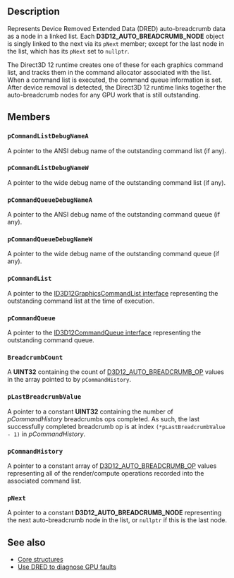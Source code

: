 ## Description

Represents Device Removed Extended Data (DRED) auto-breadcrumb data as a node in a linked list. Each **D3D12_AUTO_BREADCRUMB_NODE** object is singly linked to the next via its `pNext` member; except for the last node in the list, which has its `pNext` set to `nullptr`.

The Direct3D 12 runtime creates one of these for each graphics command list, and tracks them in the command allocator associated with the list. When a command list is executed, the command queue information is set. After device removal is detected, the Direct3D 12 runtime links together the auto-breadcrumb nodes for any GPU work that is still outstanding.

## Members

### `pCommandListDebugNameA`

A pointer to the ANSI debug name of the outstanding command list (if any).

### `pCommandListDebugNameW`

A pointer to the wide debug name of the outstanding command list (if any).

### `pCommandQueueDebugNameA`

A pointer to the ANSI debug name of the outstanding command queue (if any).

### `pCommandQueueDebugNameW`

A pointer to the wide debug name of the outstanding command queue (if any).

### `pCommandList`

A pointer to the [ID3D12GraphicsCommandList interface](https://learn.microsoft.com/windows/win32/api/d3d12/nn-d3d12-id3d12graphicscommandlist) representing the outstanding command list at the time of execution.

### `pCommandQueue`

A pointer to the [ID3D12CommandQueue interface](https://learn.microsoft.com/windows/win32/api/d3d12/nn-d3d12-id3d12commandqueue) representing the outstanding command queue.

### `BreadcrumbCount`

A **UINT32** containing the count of [D3D12_AUTO_BREADCRUMB_OP](https://learn.microsoft.com/windows/win32/api/d3d12/ne-d3d12-d3d12_auto_breadcrumb_op) values in the array pointed to by `pCommandHistory`.

### `pLastBreadcrumbValue`

A pointer to a constant **UINT32** containing the number of *pCommandHistory* breadcrumbs ops completed. As such, the last successfully completed breadcrumb op is at index `(*pLastBreadcrumbValue - 1)` in *pCommandHistory*.

### `pCommandHistory`

A pointer to a constant array of [D3D12_AUTO_BREADCRUMB_OP](https://learn.microsoft.com/windows/win32/api/d3d12/ne-d3d12-d3d12_auto_breadcrumb_op) values representing all of the render/compute operations recorded into the associated command list.

### `pNext`

A pointer to a constant **D3D12_AUTO_BREADCRUMB_NODE** representing the next auto-breadcrumb node in the list, or `nullptr` if this is the last node.

## See also

* [Core structures](https://learn.microsoft.com/windows/desktop/direct3d12/direct3d-12-structures)
* [Use DRED to diagnose GPU faults](https://learn.microsoft.com/windows/desktop/direct3d12/use-dred)